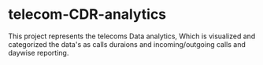 # telecom-CDR-analytics
This project represents the telecoms Data analytics, Which is visualized and categorized the data's as calls duraions and incoming/outgoing calls and daywise reporting.
